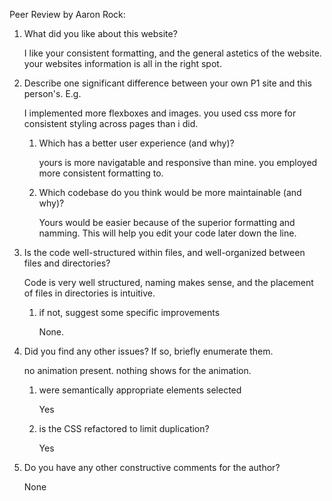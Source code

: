 Peer Review by Aaron Rock:

1. What did you like about this website?

    I like your consistent formatting, and the general astetics of the website. your websites information is all in the right spot.

2. Describe one significant difference between your own P1 site and this person's. E.g.

     I implemented more flexboxes and images. you used css more for consistent styling across pages than i did. 
    1. Which has a better user experience (and why)?

        yours is more navigatable and responsive than mine. you employed more consistent formatting to. 

    2. Which codebase do you think would be more maintainable (and why)?

        Yours would be easier because of the superior formatting and namming. This will help you edit your code later down the line.

3. Is the code well-structured within files, and well-organized between files and directories?  

    Code is very well structured, naming makes sense, and the placement of files in directories is intuitive. 

    1. if not, suggest some specific improvements

        None.

4. Did you find any other issues? If so, briefly enumerate them.

    no animation present. nothing shows for the animation. 

    1. were semantically appropriate elements selected

        Yes

    2. is the CSS refactored to limit duplication?

        Yes

5. Do you have any other constructive comments for the author?

    None
